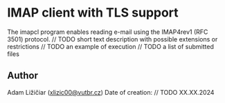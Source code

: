 # IMAP client with TLS support
The imapcl program enables reading e-mail using the IMAP4rev1 (RFC 3501) protocol. 
// TODO short text description with possible extensions or restrictions
// TODO an example of execution
// TODO a list of submitted files

## Author
Adam Ližičiar (xlizic00@vutbr.cz)
Date of creation: // TODO XX.XX.2024

